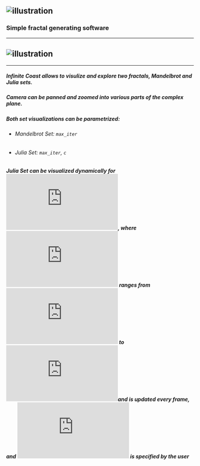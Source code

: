 ![illustration](https://i.imgur.com/QkY6GdN.png)
-------------
### Simple fractal generating software
-------------
![illustration](https://i.imgur.com/aBNH8BB.png)
-------------
-------------
##### Infinite Coast allows to visulize and explore two fractals, Mandelbrot and Julia sets.
##### Camera can be panned and zoomed into various parts of the complex plane.
##### Both set visualizations can be parametrized:
- ###### Mandelbrot Set: `max_iter`
- ###### Julia Set: `max_iter`, `c`
##### Julia Set can be visualized dynamically for ![image](https://latex.codecogs.com/gif.latex?c%3Dke%5E%7Bix%7D), where ![image](https://latex.codecogs.com/gif.latex?x) ranges from ![image](https://latex.codecogs.com/gif.latex?0) to ![image](https://latex.codecogs.com/gif.latex?2%5Cpi)and is updated every frame, and ![image](https://latex.codecogs.com/gif.latex?k) is specified by the user

